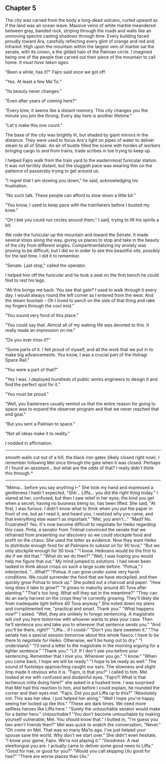 <!--

Kip asked Fajro to stop Lif because he thought Fajro was a good friend of Mel.
Fajro is actually an enemy, and Mel is one of the people he had a shouting match with. He wants to embarass Mel out of vengeance.
Once he realizes the gravity of the situation, and that Pinta has doomed Heiko to die first, he takes pity and reaches out to Lif with an offer.

-->




## Chapter 5


The city was carved from the body a long-dead volcano, curled upward as if the land was an ocean wave. Massive veins of white marble meandered between gray, banded rock, striping through the roads and walls like an unmoving spectre casting shadows through time. Every building faced proudly toward Ara, carefully reflecting every glint of orange and red and infrared. High upon the mountain within the largest vein of marble sat the senate, with its crown, a the gilded halo of the Palinian circle. I imagined being one of the people that carved out their piece of the mountain to call home. *It must have taken ages*.

"Been a while, has it?" Fajro said once we got off.

"Yes. At least a few Ma'To."

"Its beauty never changes."

"Even after years of coming here?"

"Every time, it seems like a distant memory. This city changes you the minute you join the throng. Every day here is another lifetime."

"Let's make this one count."

The base of the city was brightly lit, but shaded by giant mirrors in the distance. They were used to focus Ara's light on pipes of water to deliver steam to all of Shaki. An air of bustle filled the scene with hordes of workers bringing cargo to and from trains; trade scribes in toe trying to keep up.

I helped Fajro walk from the train yard to the easternmost funicular station. It was not terribly distant, but the sluggish pace was wearing thin on the patience of passersby trying to get around us.

"I regret that I am slowing you down," he said, acknowledging his frustration.

"No such talk. These people can afford to slow down a little bit."

"You know, I used to keep pace with the trainfairers before I busted my knee."

"Oh I bet you could run circles around them," I said, trying to lift his spirits a bit.

We rode the funicular up the mountain and toward the Senate. It made several stops along the way, giving us places to stop and take in the beauty of the city from different angles. Compartmentalizing my anxiety was proving to be difficult, but I did so in order to see this beautiful site, possibly for the last time. I did it to remember.

"Senate. Last stop," called the operator.

I helped him off the funicular and he took a seat on the first bench he could find to rest his legs.

"Ah this brings me back. You see that gate? I used to walk through it every day. I would always round the left corner as I entered from the west. And the steam fountain - Oh I loved to perch on the side of that thing and rake my fingers through the cool mist."

"You sound very fond of this place."

"You could say that. Almost all of my waking life was devoted to this. It really made an impression on me."

"Do you ever miss it?"

"Some parts of it. I felt proud of myself, and all the work that we put in to make big advancements. You know, I was a crucial part of the Holragi Space Rail."

"You were a part of that?"

"Yes I was. I deployed hundreds of public works engineers to design it and find the perfect spot for it."

"You must be proud."

"Well, you Easterners usually remind us that the entire reason for going to space was to expand the observer program and that we never reached that end goal."

"But you sent a Palinian to space."

"Not all ideas make it to reality."

I nodded in affirmation.

----


  smooth walls cut out of a hill, the black iron gates (likely closed right now). I remember following Mel once through the gate when it was closed. Perhaps if I found an assistant... but what are the odds of that? I really didn't think this through.*


----



"Melna... before you say anything I–"
She took my hand and expressed a gentleness I hadn't expected, "Shh... Liffa... you did the right thing today."
I stared at her, confused, but then I saw relief in her eyes; the kind you get when a secret, having no business being so, has been lifted.
She said, "At first, I was furious. I didn't know what to think when you put the paper in front of me, but as I read it, and heard you, I realized why you came, and that everything else wasn't as important."
"Mel, you aren't..."
"Mad? No. Frustrated? Yes. It's now become difficult to negotiate for Heiko regarding this case. Pinta, a senator from Tintinal convinced the senate that we refrained from presenting our discovery so we could stockpile food and profit on the chaos. She used the letter as evidence. Now they want Heiko to distribute enough food for all Palinians to subsist on for 90 tova."
"But we only stockpile enough for 30 tova."
"I know. Heikoans would be the first to die if we did that."
"What do we do then?"
"Well, I was hoping you would help me figure that out."
My mind jumped to solutions. I had never been tasked to think about crops on such a large scale before.
"Pohua," I interjected.
"...What?"
"Pohua. It can grow under some very harsh conditions. We could surrender the food that we have stockpiled, and then quickly grow Pohua to stock up."
She pulled out a charcoal and paper.
"How long does it take to grow?"
"It grows to maturity around 40 Tova after planting."
"That's too long. What will they eat in the meantime?"
"They can do an early harvest on the crops they're currently growing. They'll likely die from inadequate light before 40 Tova anyway."
She noted down my plans and complimented me, "practical and smart. Thank you."
"What happens now?" I asked.
"Well, they are unlikely to forego sentencing. A magistrate will visit you here tomorrow with whoever wants to plea your case. Then he'll sentence you and take you to wherever that sentence sends you."
"And you'll be there, right?"
"Liffa... if I could–"
"Don't you dare sweeten it."
"The senate has a special session tomorrow about this whole fiasco. I have to be there to negotiate for Heiko. Otherwise, we'll be hung out to dry."
"I understand."
"I'll send a letter to the magistrate in the morning arguing for a lighter sentence."
"Thank you."
"Lif. If I don't see you before your sentencing. Remember that I love you. Wherever you go."
"I know."
"When you come back, I hope we will be ready."
"I hope to be ready as well."
The sound of footsteps approaching caught our ears. The slowness and slight limp made it obvious who it is.
"Fajro, is that you?" I called to him.
Mel looked at me with confused and disdainful eyes. "Fajro?! What is that lecherous milta doing here?" she asked in a hushed tone.
I was surprised that Mel had this reaction to him, and before I could explain, he rounded the corner and their eyes met.
"Fajro. Did you put Liffa up to this?"
"Absolutely not. This was her idea. I just helped her along."
"Well I hope you're happy seeing her locked up like this."
"These are dark times. We need more selfless heroes like Liffa here."
"Surely the untouchable senator would make for a better hero."
*Untouchable?*
"You don't become untouchable by making yourself vulnerable, Mel. You should know that."
I butted in, "I'm guess you two aren't friends then?"
Mel was quick to snatch the conversation, "Never."
"Oh come on Mel. That was so many Ma'to ago. I've just helped your spouse save the world. Why don't we start over."
She didn't even hesitate, "I know your game, Fajro. We're not playing it."
"Goodness. A real steeltongue you are. I actually came to deliver some good news to Liffa."
"Good for hae, or good for you?"
"Would you call skipping Ulu good for hae?"
"There are worse places than Ulu."
